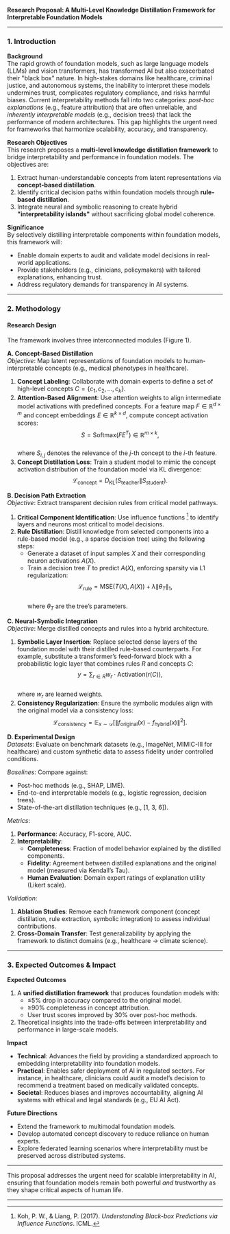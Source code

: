 **Research Proposal: A Multi-Level Knowledge Distillation Framework for Interpretable Foundation Models**  

---

### 1. **Introduction**  
**Background**  
The rapid growth of foundation models, such as large language models (LLMs) and vision transformers, has transformed AI but also exacerbated their "black box" nature. In high-stakes domains like healthcare, criminal justice, and autonomous systems, the inability to interpret these models undermines trust, complicates regulatory compliance, and risks harmful biases. Current interpretability methods fall into two categories: *post-hoc explanations* (e.g., feature attribution) that are often unreliable, and *inherently interpretable models* (e.g., decision trees) that lack the performance of modern architectures. This gap highlights the urgent need for frameworks that harmonize scalability, accuracy, and transparency.  

**Research Objectives**  
This research proposes a **multi-level knowledge distillation framework** to bridge interpretability and performance in foundation models. The objectives are:  
1. Extract human-understandable concepts from latent representations via **concept-based distillation**.  
2. Identify critical decision paths within foundation models through **rule-based distillation**.  
3. Integrate neural and symbolic reasoning to create hybrid **"interpretability islands"** without sacrificing global model coherence.  

**Significance**  
By selectively distilling interpretable components within foundation models, this framework will:  
- Enable domain experts to audit and validate model decisions in real-world applications.  
- Provide stakeholders (e.g., clinicians, policymakers) with tailored explanations, enhancing trust.  
- Address regulatory demands for transparency in AI systems.  

---

### 2. **Methodology**  
#### **Research Design**  
The framework involves three interconnected modules (Figure 1).  

**A. Concept-Based Distillation**  
*Objective*: Map latent representations of foundation models to human-interpretable concepts (e.g., medical phenotypes in healthcare).  

1. **Concept Labeling**: Collaborate with domain experts to define a set of high-level concepts $C = \{c_1, c_2, ..., c_k\}$.  
2. **Attention-Based Alignment**: Use attention weights to align intermediate model activations with predefined concepts. For a feature map $F \in \mathbb{R}^{d \times m}$ and concept embeddings $E \in \mathbb{R}^{k \times d}$, compute concept activation scores:  
   $$  
   S = \text{Softmax}(F E^T) \in \mathbb{R}^{m \times k},  
   $$  
   where $S_{i,j}$ denotes the relevance of the $j$-th concept to the $i$-th feature.  
3. **Concept Distillation Loss**: Train a student model to mimic the concept activation distribution of the foundation model via KL divergence:  
   $$  
   \mathcal{L}_{\text{concept}} = D_{\text{KL}}(S_{\text{teacher}} \| S_{\text{student}}).  
   $$  

**B. Decision Path Extraction**  
*Objective*: Extract transparent decision rules from critical model pathways.  

1. **Critical Component Identification**: Use influence functions [^1] to identify layers and neurons most critical to model decisions.  
2. **Rule Distillation**: Distill knowledge from selected components into a rule-based model (e.g., a sparse decision tree) using the following steps:  
   - Generate a dataset of input samples $X$ and their corresponding neuron activations $A(X)$.  
   - Train a decision tree $T$ to predict $A(X)$, enforcing sparsity via L1 regularization:  
     $$  
     \mathcal{L}_{\text{rule}} = \text{MSE}(T(X), A(X)) + \lambda \| \theta_T \|_1,  
     $$  
     where $\theta_T$ are the tree’s parameters.  

**C. Neural-Symbolic Integration**  
*Objective*: Merge distilled concepts and rules into a hybrid architecture.  

1. **Symbolic Layer Insertion**: Replace selected dense layers of the foundation model with their distilled rule-based counterparts. For example, substitute a transformer’s feed-forward block with a probabilistic logic layer that combines rules $R$ and concepts $C$:  
   $$  
   y = \sum_{r \in R} w_r \cdot \text{Activation}(r(C)),  
   $$  
   where $w_r$ are learned weights.  
2. **Consistency Regularization**: Ensure the symbolic modules align with the original model via a consistency loss:  
   $$  
   \mathcal{L}_{\text{consistency}} = \mathbb{E}_{x \sim \mathcal{D}} \left[ \| f_{\text{original}}(x) - f_{\text{hybrid}}(x) \|^2 \right].  
   $$  

**D. Experimental Design**  
*Datasets*: Evaluate on benchmark datasets (e.g., ImageNet, MIMIC-III for healthcare) and custom synthetic data to assess fidelity under controlled conditions.  

*Baselines*: Compare against:  
- Post-hoc methods (e.g., SHAP, LIME).  
- End-to-end interpretable models (e.g., logistic regression, decision trees).  
- State-of-the-art distillation techniques (e.g., [1, 3, 6]).  

*Metrics*:  
1. **Performance**: Accuracy, F1-score, AUC.  
2. **Interpretability**:  
   - **Completeness**: Fraction of model behavior explained by the distilled components.  
   - **Fidelity**: Agreement between distilled explanations and the original model (measured via Kendall’s Tau).  
   - **Human Evaluation**: Domain expert ratings of explanation utility (Likert scale).  

*Validation*:  
1. **Ablation Studies**: Remove each framework component (concept distillation, rule extraction, symbolic integration) to assess individual contributions.  
2. **Cross-Domain Transfer**: Test generalizability by applying the framework to distinct domains (e.g., healthcare → climate science).  

---

### 3. **Expected Outcomes & Impact**  
**Expected Outcomes**  
1. A **unified distillation framework** that produces foundation models with:  
   - ≤5% drop in accuracy compared to the original model.  
   - ≥90% completeness in concept attribution.  
   - User trust scores improved by 30% over post-hoc methods.  
2. Theoretical insights into the trade-offs between interpretability and performance in large-scale models.  

**Impact**  
- **Technical**: Advances the field by providing a standardized approach to embedding interpretability into foundation models.  
- **Practical**: Enables safer deployment of AI in regulated sectors. For instance, in healthcare, clinicians could audit a model’s decision to recommend a treatment based on medically validated concepts.  
- **Societal**: Reduces biases and improves accountability, aligning AI systems with ethical and legal standards (e.g., EU AI Act).  

**Future Directions**  
- Extend the framework to multimodal foundation models.  
- Develop automated concept discovery to reduce reliance on human experts.  
- Explore federated learning scenarios where interpretability must be preserved across distributed systems.  

---

This proposal addresses the urgent need for scalable interpretability in AI, ensuring that foundation models remain both powerful *and* trustworthy as they shape critical aspects of human life.  

---

[^1]: Koh, P. W., & Liang, P. (2017). *Understanding Black-box Predictions via Influence Functions*. ICML.